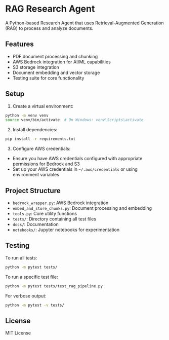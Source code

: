 # RAG Research Agent

A Python-based Research Agent that uses Retrieval-Augmented Generation (RAG) to process and analyze documents.

## Features

- PDF document processing and chunking
- AWS Bedrock integration for AI/ML capabilities
- S3 storage integration
- Document embedding and vector storage
- Testing suite for core functionality

## Setup

1. Create a virtual environment:
```bash
python -m venv venv
source venv/bin/activate  # On Windows: venv\Scripts\activate
```

2. Install dependencies:
```bash
pip install -r requirements.txt
```

3. Configure AWS credentials:
- Ensure you have AWS credentials configured with appropriate permissions for Bedrock and S3
- Set up your AWS credentials in `~/.aws/credentials` or using environment variables

## Project Structure

- `bedrock_wrapper.py`: AWS Bedrock integration
- `embed_and_store_chunks.py`: Document processing and embedding
- `tools.py`: Core utility functions
- `tests/`: Directory containing all test files
- `docs/`: Documentation
- `notebooks/`: Jupyter notebooks for experimentation

## Testing

To run all tests:
```bash
python -m pytest tests/
```

To run a specific test file:
```bash
python -m pytest tests/test_rag_pipeline.py
```

For verbose output:
```bash
python -m pytest -v tests/
```

## License

MIT License 